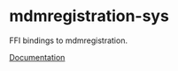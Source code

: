 # mdmregistration-sys #
FFI bindings to mdmregistration.

[Documentation](https://retep998.github.io/doc/mdmregistration-sys/)
